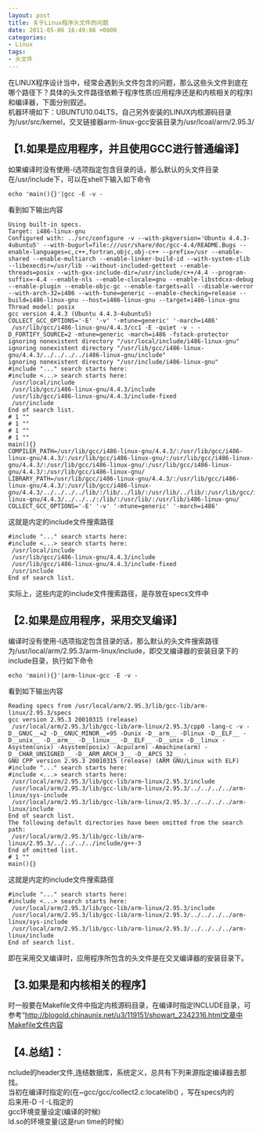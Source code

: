 ```yaml
---
layout: post
title: 关于Linux程序头文件的问题
date: 2011-05-06 16:49:08 +0800
categories:
- Linux
tags:
- 头文件
---
```


在LINUX程序设计当中，经常会遇到头文件包含的问题，那么这些头文件到底在哪个路径下？具体的头文件路径依赖于程序性质(应用程序还是和内核相关的程序)和编译器，下面分别叙述。  
机器环境如下：UBUNTU10.04LTS，自己另外安装的LINUX内核源码目录为/usr/src/kernel，交叉链接器arm-linux-gcc安装目录为/usr/lcoal/arm/2.95.3/  
## 【1.如果是应用程序，并且使用GCC进行普通编译】

如果编译时没有使用-I选项指定包含目录的话，那么默认的头文件目录在/usr/include下，可以在shell下输入如下命令

```
echo 'main(){}'|gcc -E -v -
```

看到如下输出内容

```
Using built-in specs.
Target: i486-linux-gnu
Configured with: ../src/configure -v --with-pkgversion='Ubuntu 4.4.3-4ubuntu5' --with-bugurl=file:///usr/share/doc/gcc-4.4/README.Bugs --enable-languages=c,c++,fortran,objc,obj-c++ --prefix=/usr --enable-shared --enable-multiarch --enable-linker-build-id --with-system-zlib --libexecdir=/usr/lib --without-included-gettext --enable-threads=posix --with-gxx-include-dir=/usr/include/c++/4.4 --program-suffix=-4.4 --enable-nls --enable-clocale=gnu --enable-libstdcxx-debug --enable-plugin --enable-objc-gc --enable-targets=all --disable-werror --with-arch-32=i486 --with-tune=generic --enable-checking=release --build=i486-linux-gnu --host=i486-linux-gnu --target=i486-linux-gnu
Thread model: posix
gcc version 4.4.3 (Ubuntu 4.4.3-4ubuntu5) 
COLLECT_GCC_OPTIONS='-E' '-v' '-mtune=generic' '-march=i486'
 /usr/lib/gcc/i486-linux-gnu/4.4.3/cc1 -E -quiet -v - -D_FORTIFY_SOURCE=2 -mtune=generic -march=i486 -fstack-protector
ignoring nonexistent directory "/usr/local/include/i486-linux-gnu"
ignoring nonexistent directory "/usr/lib/gcc/i486-linux-gnu/4.4.3/../../../../i486-linux-gnu/include"
ignoring nonexistent directory "/usr/include/i486-linux-gnu"
#include "..." search starts here:
#include <...> search starts here:
 /usr/local/include
 /usr/lib/gcc/i486-linux-gnu/4.4.3/include
 /usr/lib/gcc/i486-linux-gnu/4.4.3/include-fixed
 /usr/include
End of search list.
# 1 ""
# 1 ""
# 1 ""
# 1 ""
main(){}
COMPILER_PATH=/usr/lib/gcc/i486-linux-gnu/4.4.3/:/usr/lib/gcc/i486-linux-gnu/4.4.3/:/usr/lib/gcc/i486-linux-gnu/:/usr/lib/gcc/i486-linux-gnu/4.4.3/:/usr/lib/gcc/i486-linux-gnu/:/usr/lib/gcc/i486-linux-gnu/4.4.3/:/usr/lib/gcc/i486-linux-gnu/
LIBRARY_PATH=/usr/lib/gcc/i486-linux-gnu/4.4.3/:/usr/lib/gcc/i486-linux-gnu/4.4.3/:/usr/lib/gcc/i486-linux-gnu/4.4.3/../../../../lib/:/lib/../lib/:/usr/lib/../lib/:/usr/lib/gcc/i486-linux-gnu/4.4.3/../../../:/lib/:/usr/lib/:/usr/lib/i486-linux-gnu/
COLLECT_GCC_OPTIONS='-E' '-v' '-mtune=generic' '-march=i486'
```

这就是内定的include文件搜索路径

```
#include "..." search starts here:
#include <...> search starts here:
 /usr/local/include
 /usr/lib/gcc/i486-linux-gnu/4.4.3/include
 /usr/lib/gcc/i486-linux-gnu/4.4.3/include-fixed
 /usr/include
End of search list.
```

实际上，这些内定的include文件搜索路径，是存放在specs文件中

## 【2.如果是应用程序，采用交叉编译】

编译时没有使用-I选项指定包含目录的话，那么默认的头文件搜索路径为/usr/local/arm/2.95.3/arm-linux/include，即交叉编译器的安装目录下的include目录，执行如下命令

```
echo 'main(){}'|arm-linux-gcc -E -v -
```

看到如下输出内容

```
Reading specs from /usr/local/arm/2.95.3/lib/gcc-lib/arm-linux/2.95.3/specs
gcc version 2.95.3 20010315 (release)
 /usr/local/arm/2.95.3/lib/gcc-lib/arm-linux/2.95.3/cpp0 -lang-c -v -D__GNUC__=2 -D__GNUC_MINOR__=95 -Dunix -D__arm__ -Dlinux -D__ELF__ -D__unix__ -D__arm__ -D__linux__ -D__ELF__ -D__unix -D__linux -Asystem(unix) -Asystem(posix) -Acpu(arm) -Amachine(arm) -D__CHAR_UNSIGNED__ -D__ARM_ARCH_3__ -D__APCS_32__ -
GNU CPP version 2.95.3 20010315 (release) (ARM GNU/Linux with ELF)
#include "..." search starts here:
#include <...> search starts here:
 /usr/local/arm/2.95.3/lib/gcc-lib/arm-linux/2.95.3/include
 /usr/local/arm/2.95.3/lib/gcc-lib/arm-linux/2.95.3/../../../../arm-linux/sys-include
 /usr/local/arm/2.95.3/lib/gcc-lib/arm-linux/2.95.3/../../../../arm-linux/include
End of search list.
The following default directories have been omitted from the search path:
 /usr/local/arm/2.95.3/lib/gcc-lib/arm-linux/2.95.3/../../../../include/g++-3
End of omitted list.
# 1 ""
main(){}
```

这就是内定的include文件搜索路径

```
#include "..." search starts here:
#include <...> search starts here:
 /usr/local/arm/2.95.3/lib/gcc-lib/arm-linux/2.95.3/include
 /usr/local/arm/2.95.3/lib/gcc-lib/arm-linux/2.95.3/../../../../arm-linux/sys-include
 /usr/local/arm/2.95.3/lib/gcc-lib/arm-linux/2.95.3/../../../../arm-linux/include
End of search list.
```

即在采用交叉编译时，应用程序所包含的头文件是在交叉编译器的安装目录下。

## 【3.如果是和内核相关的程序】

时一般要在Makefile文件中指定内核源码目录，在编译时指定INCLUDE目录，可参考“http://blogold.chinaunix.net/u3/119151/showart_2342316.html文章中Makefile文件内容

## 【4.总结】：
nclude的header文件,连结数据库，系统定义，总共有下列来源指定编译器去那找。  
当初在编译时指定的(在~gcc/gcc/collect2.c:locatelib() ，写在specs内的   
后来用-D -I -L指定的   
gcc环境变量设定(编译的时候)   
ld.so的环境变量(这是run time的时候）  
